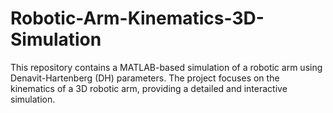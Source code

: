 # Robotic-Arm-Kinematics-3D-Simulation
This repository contains a MATLAB-based simulation of a robotic arm using Denavit-Hartenberg (DH) parameters. The project focuses on the kinematics of a 3D robotic arm, providing a detailed and interactive simulation.

